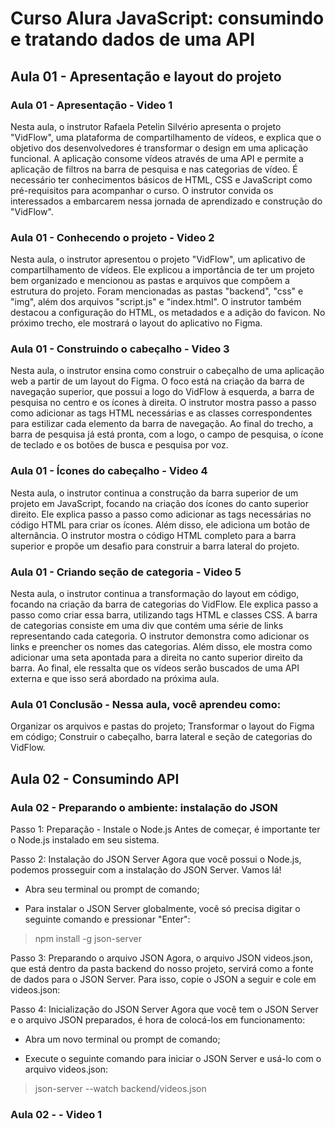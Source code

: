 # Curso Alura JavaScript: consumindo e tratando dados de uma API

## Aula 01 - Apresentação e layout do projeto

### Aula 01 - Apresentação - Video 1

Nesta aula, o instrutor Rafaela Petelin Silvério apresenta o projeto "VidFlow", uma plataforma de compartilhamento de vídeos, e explica que o objetivo dos desenvolvedores é transformar o design em uma aplicação funcional. A aplicação consome vídeos através de uma API e permite a aplicação de filtros na barra de pesquisa e nas categorias de vídeo. É necessário ter conhecimentos básicos de HTML, CSS e JavaScript como pré-requisitos para acompanhar o curso. O instrutor convida os interessados a embarcarem nessa jornada de aprendizado e construção do "VidFlow".

### Aula 01 - Conhecendo o projeto - Video 2

Nesta aula, o instrutor apresentou o projeto "VidFlow", um aplicativo de compartilhamento de vídeos. Ele explicou a importância de ter um projeto bem organizado e mencionou as pastas e arquivos que compõem a estrutura do projeto. Foram mencionadas as pastas "backend", "css" e "img", além dos arquivos "script.js" e "index.html". O instrutor também destacou a configuração do HTML, os metadados e a adição do favicon. No próximo trecho, ele mostrará o layout do aplicativo no Figma.

### Aula 01 - Construindo o cabeçalho - Video 3

Nesta aula, o instrutor ensina como construir o cabeçalho de uma aplicação web a partir de um layout do Figma. O foco está na criação da barra de navegação superior, que possui a logo do VidFlow à esquerda, a barra de pesquisa no centro e os ícones à direita. O instrutor mostra passo a passo como adicionar as tags HTML necessárias e as classes correspondentes para estilizar cada elemento da barra de navegação. Ao final do trecho, a barra de pesquisa já está pronta, com a logo, o campo de pesquisa, o ícone de teclado e os botões de busca e pesquisa por voz.

### Aula 01 - Ícones do cabeçalho - Video 4

Nesta aula, o instrutor continua a construção da barra superior de um projeto em JavaScript, focando na criação dos ícones do canto superior direito. Ele explica passo a passo como adicionar as tags necessárias no código HTML para criar os ícones. Além disso, ele adiciona um botão de alternância. O instrutor mostra o código HTML completo para a barra superior e propõe um desafio para construir a barra lateral do projeto.

### Aula 01 - Criando seção de categoria - Video 5

Nesta aula, o instrutor continua a transformação do layout em código, focando na criação da barra de categorias do VidFlow. Ele explica passo a passo como criar essa barra, utilizando tags HTML e classes CSS. A barra de categorias consiste em uma div que contém uma série de links representando cada categoria. O instrutor demonstra como adicionar os links e preencher os nomes das categorias. Além disso, ele mostra como adicionar uma seta apontada para a direita no canto superior direito da barra. Ao final, ele ressalta que os vídeos serão buscados de uma API externa e que isso será abordado na próxima aula.

### Aula 01 Conclusão - Nessa aula, você aprendeu como:

Organizar os arquivos e pastas do projeto;
Transformar o layout do Figma em código;
Construir o cabeçalho, barra lateral e seção de categorias do VidFlow.

## Aula 02 - Consumindo API

### Aula 02 - Preparando o ambiente: instalação do JSON

Passo 1: Preparação - Instale o Node.js
Antes de começar, é importante ter o Node.js instalado em seu sistema.  

Passo 2: Instalação do JSON Server
Agora que você possui o Node.js, podemos prosseguir com a instalação do JSON Server. Vamos lá!

- Abra seu terminal ou prompt de comando;

- Para instalar o JSON Server globalmente, você só precisa digitar o seguinte comando e pressionar "Enter":

> npm install -g json-server

Passo 3: Preparando o arquivo JSON
Agora, o arquivo JSON videos.json, que está dentro da pasta backend do nosso projeto, servirá como a fonte de dados para o JSON Server. Para isso, copie o JSON a seguir e cole em videos.json:

Passo 4: Inicialização do JSON Server
Agora que você tem o JSON Server e o arquivo JSON preparados, é hora de colocá-los em funcionamento:

- Abra um novo terminal ou prompt de comando;

- Execute o seguinte comando para iniciar o JSON Server e usá-lo com o arquivo videos.json:

>json-server --watch backend/videos.json

### Aula 02 -  - Video 1

